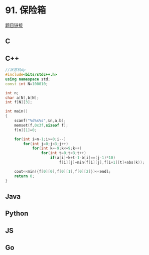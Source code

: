 # 91. 保险箱

[题目链接](https://kamacoder.com/problempage.php?pid=1131)

## C

## C++
```cpp
//状态机dp
#include<bits/stdc++.h>
using namespace std;
const int N=100010;

int n;
char a[N],b[N];
int f[N][3];

int main()
{
    scanf("%d%s%s",&n,a,b);
    memset(f,0x3f,sizeof f);
    f[n][1]=0;

    for(int i=n-1;i>=0;i--)
        for(int j=0;j<3;j++)
            for(int k=-9;k<=9;k++)
                for(int t=0;t<3;t++)
                    if(a[i]+k+t-1-b[i]==(j-1)*10)
                        f[i][j]=min(f[i][j],f[i+1][t]+abs(k));

    cout<<min({f[0][0],f[0][1],f[0][2]})<<endl;
    return 0;
}


```
## Java

## Python

## JS

## Go
